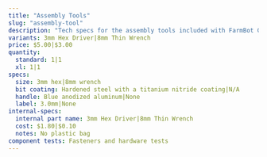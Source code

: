 ```yaml
---
title: "Assembly Tools"
slug: "assembly-tool"
description: "Tech specs for the assembly tools included with FarmBot Genesis. Visit [our shop](http://shop.farm.bot) to purchase parts."
variants: 3mm Hex Driver|8mm Thin Wrench
price: $5.00|$3.00
quantity:
  standard: 1|1
  xl: 1|1
specs:
  size: 3mm hex|8mm wrench
  bit coating: Hardened steel with a titanium nitride coating|N/A
  handle: Blue anodized aluminum|None
  label: 3.0mm|None
internal-specs:
  internal part name: 3mm Hex Driver|8mm Thin Wrench
  cost: $1.80|$0.10
  notes: No plastic bag
component tests: Fasteners and hardware tests
---
```


